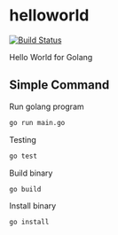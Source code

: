 # helloworld

[![Build Status](https://cloud.drone.io/api/badges/go-training/helloworld/status.svg)](https://cloud.drone.io/go-training/helloworld)

Hello World for Golang

## Simple Command

Run golang program
```bash
go run main.go
```
Testing

```bash
go test
```

Build binary

```bash
go build
```
Install binary

```bash
go install
```
